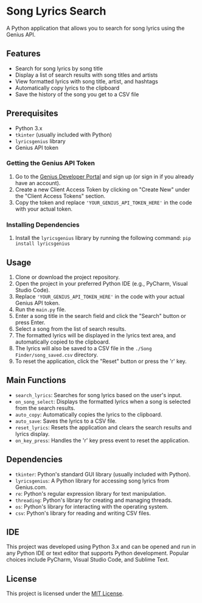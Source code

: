 # Song Lyrics Search

A Python application that allows you to search for song lyrics using the Genius API.

## Features

- Search for song lyrics by song title
- Display a list of search results with song titles and artists
- View formatted lyrics with song title, artist, and hashtags
- Automatically copy lyrics to the clipboard
- Save the history of the song you get to a CSV file

## Prerequisites

- Python 3.x
- `tkinter` (usually included with Python)
- `lyricsgenius` library
- Genius API token

### Getting the Genius API Token

1. Go to the [Genius Developer Portal](https://genius.com/developers) and sign up (or sign in if you already have an account).
2. Create a new Client Access Token by clicking on "Create New" under the "Client Access Tokens" section.
3. Copy the token and replace `'YOUR_GENIUS_API_TOKEN_HERE'` in the code with your actual token.

### Installing Dependencies

1. Install the `lyricsgenius` library by running the following command: `pip install lyricsgenius`

## Usage

1. Clone or download the project repository.
2. Open the project in your preferred Python IDE (e.g., PyCharm, Visual Studio Code).
3. Replace `'YOUR_GENIUS_API_TOKEN_HERE'` in the code with your actual Genius API token.
4. Run the `main.py` file.
5. Enter a song title in the search field and click the "Search" button or press Enter.
6. Select a song from the list of search results.
7. The formatted lyrics will be displayed in the lyrics text area, and automatically copied to the clipboard.
8. The lyrics will also be saved to a CSV file in the `./Song Finder/song_saved.csv` directory.
9. To reset the application, click the "Reset" button or press the 'r' key.

## Main Functions

- `search_lyrics`: Searches for song lyrics based on the user's input.
- `on_song_select`: Displays the formatted lyrics when a song is selected from the search results.
- `auto_copy`: Automatically copies the lyrics to the clipboard.
- `auto_save`: Saves the lyrics to a CSV file.
- `reset_lyrics`: Resets the application and clears the search results and lyrics display.
- `on_key_press`: Handles the 'r' key press event to reset the application.

## Dependencies

- `tkinter`: Python's standard GUI library (usually included with Python).
- `lyricsgenius`: A Python library for accessing song lyrics from Genius.com.
- `re`: Python's regular expression library for text manipulation.
- `threading`: Python's library for creating and managing threads.
- `os`: Python's library for interacting with the operating system.
- `csv`: Python's library for reading and writing CSV files.

## IDE

This project was developed using Python 3.x and can be opened and run in any Python IDE or text editor that supports Python development. Popular choices include PyCharm, Visual Studio Code, and Sublime Text.

## License

This project is licensed under the [MIT License](LICENSE).

